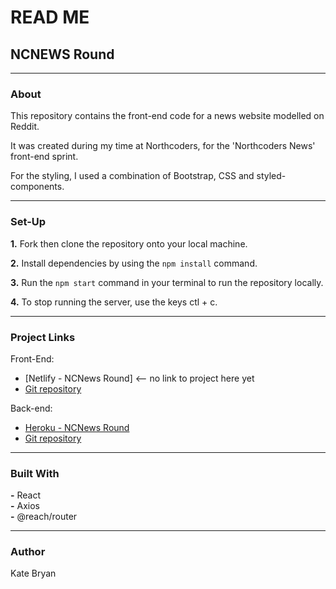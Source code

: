 # **READ ME**

## **NCNEWS Round**

---
### **About** 
This repository contains the front-end code for a news website modelled on Reddit. 

It was created during my time at Northcoders, for the 'Northcoders News' front-end sprint. 

For the styling, I used a combination of Bootstrap, CSS and styled-components. 

---
### **Set-Up** 

**1.** Fork then clone the repository onto your local machine. 

**2.** Install dependencies by using the `npm install` command. 

**3.** Run the `npm start` command in your terminal to run the repository locally. 

**4.** To stop running the server, use the keys ctl + c. 

---

### **Project Links** 
 
Front-End:

- [Netlify - NCNews Round] <-- no link to project here yet 
- [Git repository](https://github.com/katebry/northcoders_news_fe)

Back-end:

- [Heroku - NCNews Round](https://ncnews-round.herokuapp.com/api)
- [Git repository](https://github.com/katebry/northcoders_news_be)

---

### **Built With** 

**-** React<br/>
**-** Axios<br/>
**-** @reach/router<br/>

---

### **Author** 

Kate Bryan 

